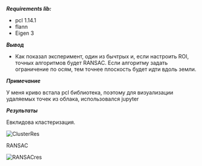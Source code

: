 ***Requirements lib:***
- pcl 1.14.1
- flann
- Eigen 3
  
***Вывод***

- Как показал эксперимент, один из бычтрых и, если настроить ROI, точных алгоритмов будет RANSAC. Если алгоритму задать ограничение по осям, тем точнее плоскость будет идти вдоль земли.

***Примечание***

У меня криво встала pcl библиотека, поэтому для визуализации удаляемых точек из облака, использовался jupyter

***Результаты***

Евклидова кластеризация. 

![ClusterRes](https://github.com/user-attachments/assets/9d767047-699e-4662-84b1-ebea1529912d)


RANSAC

![RANSACres](https://github.com/user-attachments/assets/08eb2037-8154-439b-bb05-4f5221fdf87f)
